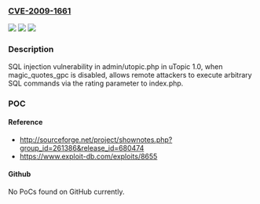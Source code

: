 ### [CVE-2009-1661](https://cve.mitre.org/cgi-bin/cvename.cgi?name=CVE-2009-1661)
![](https://img.shields.io/static/v1?label=Product&message=n%2Fa&color=blue)
![](https://img.shields.io/static/v1?label=Version&message=n%2Fa&color=blue)
![](https://img.shields.io/static/v1?label=Vulnerability&message=n%2Fa&color=brighgreen)

### Description

SQL injection vulnerability in admin/utopic.php in uTopic 1.0, when magic_quotes_gpc is disabled, allows remote attackers to execute arbitrary SQL commands via the rating parameter to index.php.

### POC

#### Reference
- http://sourceforge.net/project/shownotes.php?group_id=261386&release_id=680474
- https://www.exploit-db.com/exploits/8655

#### Github
No PoCs found on GitHub currently.


